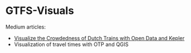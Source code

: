 # GTFS-Visuals

Medium articles:
- [Visualize the Crowdedness of Dutch Trains with Open Data and Kepler](https://towardsdatascience.com/visualization-of-crowdedness-for-dutch-trains-with-kepler-f55057a3ba24)
- Visualization of travel times with OTP and QGIS

